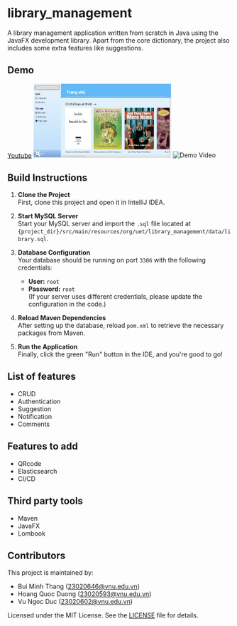 # library_management
A library management application written from scratch in Java using the JavaFX development library. Apart from the core dictionary, the project also includes some extra features like suggestions.


## Demo
[Youtube](https://youtu.be/MMLVc350PXM)
<img src="media/menuScreen.png" width = "310">
![Demo Video](/media/demo2.gif)


## Build Instructions

1. **Clone the Project**  
   First, clone this project and open it in IntelliJ IDEA.

2. **Start MySQL Server**  
   Start your MySQL server and import the `.sql` file located at `{project_dir}/src/main/resources/org/uet/library_management/data/library.sql`.

3. **Database Configuration**  
   Your database should be running on port `3306` with the following credentials:
   - **User:** `root`
   - **Password:** `root`  
   (If your server uses different credentials, please update the configuration in the code.)

4. **Reload Maven Dependencies**  
   After setting up the database, reload `pom.xml` to retrieve the necessary packages from Maven.

5. **Run the Application**  
   Finally, click the green "Run" button in the IDE, and you're good to go!


## List of features
- CRUD
- Authentication
- Suggestion
- Notification
- Comments


## Features to add
- QRcode
- Elasticsearch
- CI/CD


## Third party tools
- Maven
- JavaFX
- Lombook


## Contributors

This project is maintained by:

- Bui Minh Thang (23020646@vnu.edu.vn)
- Hoang Quoc Duong (23020593@vnu.edu.vn)
- Vu Ngoc Duc (23020602@vnu.edu.vn)

Licensed under the MIT License. See the [LICENSE](LICENSE) file for details.
